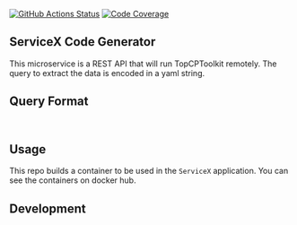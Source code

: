 [![GitHub Actions Status](https://github.com/ssl-hep/ServiceX_Code_Generator_FuncADL_uproot/workflows/CI/CD/badge.svg)](https://github.com/ssl-hep/ServiceX_Code_Generator_FuncADL_uproot/actions)
[![Code Coverage](https://codecov.io/gh/ssl-hep/ServiceX_Code_Generator_FuncADL_uproot/graph/badge.svg)](https://codecov.io/gh/ssl-hep/ServiceX_Code_Generator_FuncADL_uproot)


ServiceX Code Generator
-----------------------
This microservice is a REST API that will run TopCPToolkit remotely. The query to extract the data is encoded in a yaml string.

Query Format
------------
```
       
```

Usage
-----
This repo builds a container to be used in the `ServiceX` application. You can see the containers on docker hub.

Development
-----------



